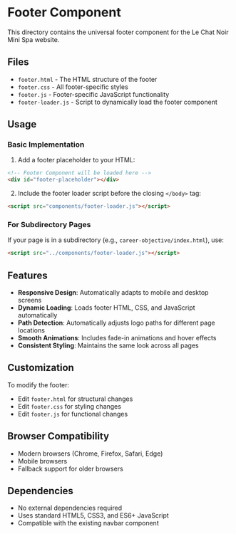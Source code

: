 # Footer Component

This directory contains the universal footer component for the Le Chat Noir Mini Spa website.

## Files

- `footer.html` - The HTML structure of the footer
- `footer.css` - All footer-specific styles
- `footer.js` - Footer-specific JavaScript functionality
- `footer-loader.js` - Script to dynamically load the footer component

## Usage

### Basic Implementation

1. Add a footer placeholder to your HTML:
```html
<!-- Footer Component will be loaded here -->
<div id="footer-placeholder"></div>
```

2. Include the footer loader script before the closing `</body>` tag:
```html
<script src="components/footer-loader.js"></script>
```

### For Subdirectory Pages

If your page is in a subdirectory (e.g., `career-objective/index.html`), use:
```html
<script src="../components/footer-loader.js"></script>
```

## Features

- **Responsive Design**: Automatically adapts to mobile and desktop screens
- **Dynamic Loading**: Loads footer HTML, CSS, and JavaScript automatically
- **Path Detection**: Automatically adjusts logo paths for different page locations
- **Smooth Animations**: Includes fade-in animations and hover effects
- **Consistent Styling**: Maintains the same look across all pages

## Customization

To modify the footer:
- Edit `footer.html` for structural changes
- Edit `footer.css` for styling changes
- Edit `footer.js` for functional changes

## Browser Compatibility

- Modern browsers (Chrome, Firefox, Safari, Edge)
- Mobile browsers
- Fallback support for older browsers

## Dependencies

- No external dependencies required
- Uses standard HTML5, CSS3, and ES6+ JavaScript
- Compatible with the existing navbar component
